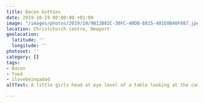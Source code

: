 ```yaml
---
title: Bacon butties
date: 2019-10-19 00:00:00 +01:00
image: "/images/photos/2019/10/9B12B82C-30FC-40DB-8815-401E0B40F087.jpeg"
location: Christchurch centre, Newport
geolocation:
  latitude: ''
  longitude: ''
photoset: ''
category: []
tags:
- Bacon
- food
- ilovebeingadad
altText: A little girls head at eye level of a table looking at the camera.

---
```


